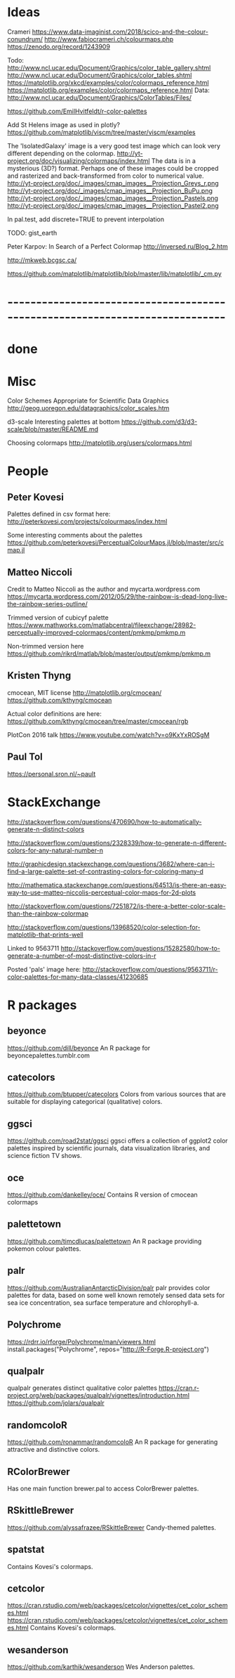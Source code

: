 
# Ideas

Crameri
https://www.data-imaginist.com/2018/scico-and-the-colour-conundrum/
http://www.fabiocrameri.ch/colourmaps.php
https://zenodo.org/record/1243909

Todo:
http://www.ncl.ucar.edu/Document/Graphics/color_table_gallery.shtml
http://www.ncl.ucar.edu/Document/Graphics/color_tables.shtml
https://matplotlib.org/xkcd/examples/color/colormaps_reference.html
https://matplotlib.org/examples/color/colormaps_reference.html
Data: 
http://www.ncl.ucar.edu/Document/Graphics/ColorTables/Files/


https://github.com/EmilHvitfeldt/r-color-palettes

Add St Helens image as used in plotly?
https://github.com/matplotlib/viscm/tree/master/viscm/examples

The 'IsolatedGalaxy' image is a very good test image which can look very different depending on the colormap.
http://yt-project.org/doc/visualizing/colormaps/index.html
The data is in a mysterious (3D?) format.  Perhaps one of these images could be cropped and rasterized and back-transformed from color to numerical value.
http://yt-project.org/doc/_images/cmap_images__Projection_Greys_r.png
http://yt-project.org/doc/_images/cmap_images__Projection_BuPu.png
http://yt-project.org/doc/_images/cmap_images__Projection_Pastels.png
http://yt-project.org/doc/_images/cmap_images__Projection_Pastel2.png


In pal.test, add discrete=TRUE to prevent interpolation

TODO: gist_earth

Peter Karpov: In Search of a Perfect Colormap
http://inversed.ru/Blog_2.htm

http://mkweb.bcgsc.ca/

https://github.com/matplotlib/matplotlib/blob/master/lib/matplotlib/_cm.py


# ----------------------------------------------------------------------------
# done

# Misc

Color Schemes Appropriate for Scientific Data Graphics
http://geog.uoregon.edu/datagraphics/color_scales.htm

d3-scale Interesting palettes at bottom
https://github.com/d3/d3-scale/blob/master/README.md

Choosing colormaps
http://matplotlib.org/users/colormaps.html


# People


## Peter Kovesi

Palettes defined in csv format here:
http://peterkovesi.com/projects/colourmaps/index.html

Some interesting comments about the palettes
https://github.com/peterkovesi/PerceptualColourMaps.jl/blob/master/src/cmap.jl


## Matteo Niccoli

Credit to Matteo Niccoli as the author and mycarta.wordpress.com
https://mycarta.wordpress.com/2012/05/29/the-rainbow-is-dead-long-live-the-rainbow-series-outline/

Trimmed version of cubicyf palette
https://www.mathworks.com/matlabcentral/fileexchange/28982-perceptually-improved-colormaps/content/pmkmp/pmkmp.m

Non-trimmed version here
https://github.com/rikrd/matlab/blob/master/output/pmkmp/pmkmp.m


## Kristen Thyng

cmocean, MIT license
http://matplotlib.org/cmocean/
https://github.com/kthyng/cmocean

Actual color definitions are here:
https://github.com/kthyng/cmocean/tree/master/cmocean/rgb

PlotCon 2016 talk
https://www.youtube.com/watch?v=o9KxYxROSgM


## Paul Tol

https://personal.sron.nl/~pault


# StackExchange

http://stackoverflow.com/questions/470690/how-to-automatically-generate-n-distinct-colors

http://stackoverflow.com/questions/2328339/how-to-generate-n-different-colors-for-any-natural-number-n

http://graphicdesign.stackexchange.com/questions/3682/where-can-i-find-a-large-palette-set-of-contrasting-colors-for-coloring-many-d

http://mathematica.stackexchange.com/questions/64513/is-there-an-easy-way-to-use-matteo-niccolis-perceptual-color-maps-for-2d-plots

http://stackoverflow.com/questions/7251872/is-there-a-better-color-scale-than-the-rainbow-colormap

http://stackoverflow.com/questions/13968520/color-selection-for-matplotlib-that-prints-well

Linked to 9563711
http://stackoverflow.com/questions/15282580/how-to-generate-a-number-of-most-distinctive-colors-in-r

Posted 'pals' image here:
http://stackoverflow.com/questions/9563711/r-color-palettes-for-many-data-classes/41230685


# R packages

## beyonce
https://github.com/dill/beyonce
An R package for beyoncepalettes.tumblr.com

## catecolors
https://github.com/btupper/catecolors
Colors from various sources that are suitable for displaying categorical (qualitative) colors.

## ggsci
https://github.com/road2stat/ggsci
ggsci offers a collection of ggplot2 color palettes inspired by scientific journals, data visualization libraries, and science fiction TV shows.

## oce
https://github.com/dankelley/oce/
Contains R version of cmocean colormaps

## palettetown
https://github.com/timcdlucas/palettetown
An R package providing pokemon colour palettes.

## palr
https://github.com/AustralianAntarcticDivision/palr
palr provides color palettes for data, based on some well known remotely sensed data sets for sea ice concentration, sea surface temperature and chlorophyll-a.

## Polychrome
https://rdrr.io/rforge/Polychrome/man/viewers.html
install.packages("Polychrome", repos="http://R-Forge.R-project.org")

## qualpalr
qualpalr generates distinct qualitative color palettes
https://cran.r-project.org/web/packages/qualpalr/vignettes/introduction.html
https://github.com/jolars/qualpalr

## randomcoloR
https://github.com/ronammar/randomcoloR
An R package for generating attractive and distinctive colors.

## RColorBrewer
Has one main function brewer.pal to access ColorBrewer palettes.

## RSkittleBrewer
https://github.com/alyssafrazee/RSkittleBrewer
Candy-themed palettes.

## spatstat
Contains Kovesi's colormaps.

## cetcolor
https://cran.rstudio.com/web/packages/cetcolor/vignettes/cet_color_schemes.html
https://cran.rstudio.com/web/packages/cetcolor/vignettes/cet_color_schemes.html
Contains Kovesi's colormaps.

## wesanderson
https://github.com/karthik/wesanderson
Wes Anderson palettes.
